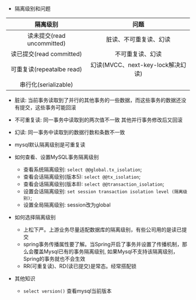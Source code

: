 - 隔离级别和问题

|隔离级别|问题|
|:---:|:---:|
|读未提交(read uncommitted)|脏读、不可重复读、幻读|
|读已提交(read committed)|不可重复读、幻读|
|可重复读(repeatalbe read)|幻读(MVCC、next-key-lock解决幻读)|
|串行化(serializable)||

- 脏读: 当前事务读取到了并行的其他事务的一些数据，而这些事务的数据还没有提交，这些事务可能回滚
- 不可重复读: 同一事务中读取到的两次值不一致 其他并行事务修改后又回滚
- 幻读: 同一事务中读取到的数据行数和条数不一致
- mysql默认隔离级别是可重复读


- 如何查看、设置MySQL事务隔离级别
  - 查看系统隔离级别: `select @@global.tx_isolation`;
  - 查看会话隔离级别(版本5): `select @@tx_isolation`;
  - 查看会话隔离级别(版本8): `select @@transaction_isolation`;
  - 设置会话隔离级别: `set session transaction isolation level (隔离级别)`;
  - 设置全局隔离级别: session改为global


- 如何选择隔离级别
  - 上松下严。上游业务尽量适配数据库的隔离级别，有些公司用的是读已提交
  - spring事务传播属性要了解。当Spring开启了事务并设置了传播机制，那么会覆盖Mysql已有的事务隔离级别, 如果Mysql不支持该隔离级别，Spring的事务就也不会生效
  - RR(可重复读)、RD(读已提交)是常态。经常搭配锁


- 其他知识
  - `select version()` 查看mysql当前版本